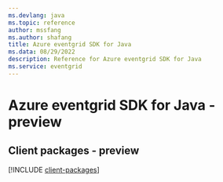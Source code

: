 ```yaml
---
ms.devlang: java
ms.topic: reference
author: mssfang
ms.author: shafang
title: Azure eventgrid SDK for Java
ms.data: 08/29/2022
description: Reference for Azure eventgrid SDK for Java
ms.service: eventgrid
---
```

# Azure eventgrid SDK for Java - preview

## Client packages - preview
[!INCLUDE [client-packages](eventgrid-client-index.md)]